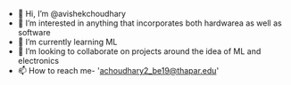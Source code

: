 - 👋 Hi, I’m @avishekchoudhary
- 👀 I’m interested in anything that incorporates both hardwarea as well as software
- 🌱 I’m currently learning ML
- 💞️ I’m looking to collaborate on projects around the idea of ML and electronics
- 📫 How to reach me- 'achoudhary2_be19@thapar.edu' 

<!---
avishekchoudhary/avishekchoudhary is a ✨ special ✨ repository because its `README.md` (this file) appears on your GitHub profile.
You can click the Preview link to take a look at your changes.
--->
